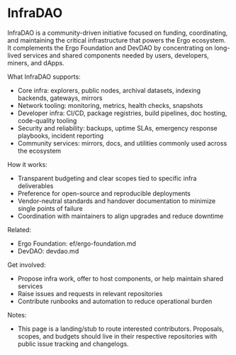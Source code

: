 # InfraDAO

InfraDAO is a community-driven initiative focused on funding, coordinating, and maintaining the critical infrastructure that powers the Ergo ecosystem. It complements the Ergo Foundation and DevDAO by concentrating on long-lived services and shared components needed by users, developers, miners, and dApps.

What InfraDAO supports:
- Core infra: explorers, public nodes, archival datasets, indexing backends, gateways, mirrors
- Network tooling: monitoring, metrics, health checks, snapshots
- Developer infra: CI/CD, package registries, build pipelines, doc hosting, code-quality tooling
- Security and reliability: backups, uptime SLAs, emergency response playbooks, incident reporting
- Community services: mirrors, docs, and utilities commonly used across the ecosystem

How it works:
- Transparent budgeting and clear scopes tied to specific infra deliverables
- Preference for open-source and reproducible deployments
- Vendor-neutral standards and handover documentation to minimize single points of failure
- Coordination with maintainers to align upgrades and reduce downtime

Related:
- Ergo Foundation: ef/ergo-foundation.md
- DevDAO: devdao.md

Get involved:
- Propose infra work, offer to host components, or help maintain shared services
- Raise issues and requests in relevant repositories
- Contribute runbooks and automation to reduce operational burden

Notes:
- This page is a landing/stub to route interested contributors. Proposals, scopes, and budgets should live in their respective repositories with public issue tracking and changelogs.
